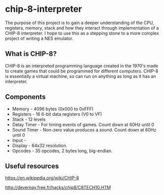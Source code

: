 # chip-8-interpreter

The purpose of this project is to gain a deeper understanding of the CPU, registers, memory, stack and how they interact through implementation of a CHIP-8 interpreter. I hope to use this as a stepping stone to a more complex project of writing a NES emulator.

## What is CHIP-8?

CHIP-8 is an interpreted programming language created in the 1970's made to create games that could be programmed for different computers. CHIP-8 is essentially a virtual machine, so can run on anything as long as it has an interpreter.

## Components

- Memory - 4096 bytes (0x000 to 0xFFF)
- Registers - 16 6-bit data registers (V0 to VF)
- Stack - 12 levels
- Delay Timer - For timing events of games. Count down at 60Hz until 0
- Sound Timer - Non-zero value produces a sound. Count down at 60Hz until 0
- Input -
- Display - 64x32 resolution. 
- Opcodes - 35 opcodes, 2 bytes long, big-endian.

## Useful resources

https://en.wikipedia.org/wiki/CHIP-8

http://devernay.free.fr/hacks/chip8/C8TECH10.HTM